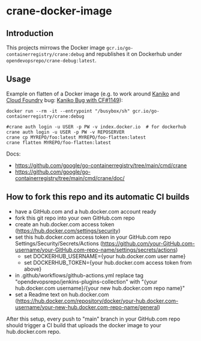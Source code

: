 crane-docker-image
====================

Introduction
------------
This projects mirrows the Docker image ```gcr.io/go-containerregistry/crane:debug```
and republishes it on Dockerhub under ```opendevopsrepo/crane-debug:latest```.


Usage
-----

Example on flatten of a Docker image (e.g. to work around [Kaniko](https://github.com/GoogleContainerTools/kaniko) and [Cloud Foundry](https://www.cloudfoundry.org/) bug: [Kaniko Bug with CF#1149](https://github.com/GoogleContainerTools/kaniko/issues/1149)):

    docker run --rm -it --entrypoint "/busybox/sh" gcr.io/go-containerregistry/crane:debug

    #crane auth login -u USER -p PW -v index.docker.io  # for dockerhub
    crane auth login -u USER -p PW -v REPOSERVER
    crane cp MYREPO/foo:latest MYREPO/foo-flatten:latest
    crane flatten MYREPO/foo-flatten:latest

Docs:
* https://github.com/google/go-containerregistry/tree/main/cmd/crane
* https://github.com/google/go-containerregistry/tree/main/cmd/crane/doc/


How to fork this repo and its automatic CI builds
-------------------------------------------------
* have a GitHub.com and a hub.docker.com account ready
* fork this git repo into your own GitHub.com repo
* create an hub.docker.com access token (https://hub.docker.com/settings/security)
* set this hub.docker.com access token in your GitHub.com repo Settings/Security/Secrets/Actions (https://github.com/your-GitHub.com-username/your-GitHub.com-repo-name/settings/secrets/actions)
    * set DOCKERHUB_USERNAME={your hub.docker.com user name}
    * set DOCKERHUB_TOKEN={your hub.docker.com access token from above}
* in .github/workflows/github-actions.yml replace tag "opendevopsrepo/jenkins-plugins-collection" with "{your hub.docker.com username}/{your new hub.docker.com repo name}"
* set a Readme text on hub.docker.com (https://hub.docker.com/repository/docker/your-hub.docker.com-username/your-new-hub.docker.com-repo-name/general)

After this setup, every push to "main" branch in your GitHub.com repo should trigger a CI build that uploads the docker image to your hub.docker.com repo.

